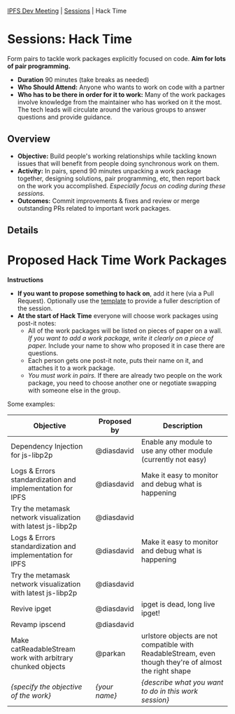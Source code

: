[IPFS Dev Meeting](../../README.md) | [Sessions](../README.md) | Hack Time

# Sessions: Hack Time

Form pairs to tackle work packages explicitly focused on code. **Aim for lots of pair programming.**

- **Duration** 90 minutes (take breaks as needed)
- **Who Should Attend:** Anyone who wants to work on code with a partner  
- **Who has to be there in order for it to work:** Many of the work packages involve knowledge from the maintainer who has worked on it the most. The tech leads will circulate around the various groups to answer questions and provide guidance.

## Overview

- **Objective:** Build people's working relationships while tackling known issues that will benefit from people doing synchronous work on them.  
- **Activity:** In pairs, spend 90 minutes unpacking a work package together, designing solutions, pair programming, etc, then report back on the work you accomplished. _Especially focus on coding during these sessions._
- **Outcomes:** Commit improvements & fixes and review or merge outstanding PRs related to important work packages.

## Details


# Proposed Hack Time Work Packages

**Instructions**
- **If you want to propose something to hack on**, add it here (via a Pull Request). Optionally use the [template](../_template.md) to provide a fuller description of the session.
- **At the start of Hack Time** everyone will choose work packages using post-it notes: 
    - All of the work packages will be listed on pieces of paper on a wall. _If you want to add a work package, write it clearly on a piece of paper._ Include your name to show who proposed it in case there are questions.
    - Each person gets one post-it note, puts their name on it, and attaches it to a work package. 
    - _You must work in pairs._ If there are already two people on the work package, you need to choose another one or negotiate swapping with someone else in the group.
    
Some examples:

| Objective | Proposed by | Description |
|---|---|---|
| Dependency Injection for js-libp2p |	@diasdavid | Enable any module to use any other module (currently not easy) |
| Logs & Errors standardization and implementation for IPFS	| @diasdavid	| Make it easy to monitor and debug what is happening |
| Try the metamask network visualization with latest js-libp2p	| @diasdavid	| |
| Logs & Errors standardization and implementation for IPFS	| @diasdavid | Make it easy to monitor and debug what is happening 
| Try the metamask network visualization with latest js-libp2p	| @diasdavid	|  |
| Revive ipget	| @diasdavid	| ipget is dead, long live ipget! |
| Revamp ipscend	| @diasdavid	|  |
| Make catReadableStream work with arbitrary chunked objects| @parkan | urlstore objects are not compatible with ReadableStream, even though they're of almost the right shape |
| _{specify the objective of the work}_ | _{your name}_ | _{describe what you want to do in this work session}_
